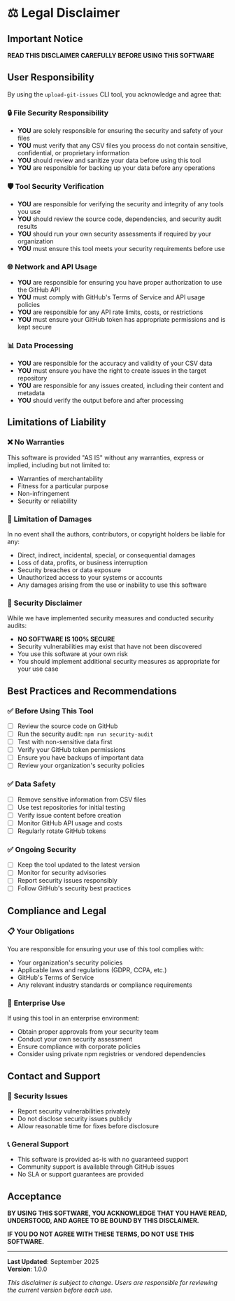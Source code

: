 # ⚖️ Legal Disclaimer

## Important Notice

**READ THIS DISCLAIMER CAREFULLY BEFORE USING THIS SOFTWARE**

## User Responsibility

By using the `upload-git-issues` CLI tool, you acknowledge and agree that:

### 🔒 **File Security Responsibility**
- **YOU** are solely responsible for ensuring the security and safety of your files
- **YOU** must verify that any CSV files you process do not contain sensitive, confidential, or proprietary information
- **YOU** should review and sanitize your data before using this tool
- **YOU** are responsible for backing up your data before any operations

### 🛡️ **Tool Security Verification**
- **YOU** are responsible for verifying the security and integrity of any tools you use
- **YOU** should review the source code, dependencies, and security audit results
- **YOU** should run your own security assessments if required by your organization
- **YOU** must ensure this tool meets your security requirements before use

### 🌐 **Network and API Usage**
- **YOU** are responsible for ensuring you have proper authorization to use the GitHub API
- **YOU** must comply with GitHub's Terms of Service and API usage policies
- **YOU** are responsible for any API rate limits, costs, or restrictions
- **YOU** must ensure your GitHub token has appropriate permissions and is kept secure

### 📊 **Data Processing**
- **YOU** are responsible for the accuracy and validity of your CSV data
- **YOU** must ensure you have the right to create issues in the target repository
- **YOU** are responsible for any issues created, including their content and metadata
- **YOU** should verify the output before and after processing

## Limitations of Liability

### ❌ **No Warranties**
This software is provided "AS IS" without any warranties, express or implied, including but not limited to:
- Warranties of merchantability
- Fitness for a particular purpose
- Non-infringement
- Security or reliability

### 🚫 **Limitation of Damages**
In no event shall the authors, contributors, or copyright holders be liable for any:
- Direct, indirect, incidental, special, or consequential damages
- Loss of data, profits, or business interruption
- Security breaches or data exposure
- Unauthorized access to your systems or accounts
- Any damages arising from the use or inability to use this software

### 🔐 **Security Disclaimer**
While we have implemented security measures and conducted security audits:
- **NO SOFTWARE IS 100% SECURE**
- Security vulnerabilities may exist that have not been discovered
- You use this software at your own risk
- You should implement additional security measures as appropriate for your use case

## Best Practices and Recommendations

### ✅ **Before Using This Tool**
- [ ] Review the source code on GitHub
- [ ] Run the security audit: `npm run security-audit`
- [ ] Test with non-sensitive data first
- [ ] Verify your GitHub token permissions
- [ ] Ensure you have backups of important data
- [ ] Review your organization's security policies

### ✅ **Data Safety**
- [ ] Remove sensitive information from CSV files
- [ ] Use test repositories for initial testing
- [ ] Verify issue content before creation
- [ ] Monitor GitHub API usage and costs
- [ ] Regularly rotate GitHub tokens

### ✅ **Ongoing Security**
- [ ] Keep the tool updated to the latest version
- [ ] Monitor for security advisories
- [ ] Report security issues responsibly
- [ ] Follow GitHub's security best practices

## Compliance and Legal

### 📋 **Your Obligations**
You are responsible for ensuring your use of this tool complies with:
- Your organization's security policies
- Applicable laws and regulations (GDPR, CCPA, etc.)
- GitHub's Terms of Service
- Any relevant industry standards or compliance requirements

### 🏢 **Enterprise Use**
If using this tool in an enterprise environment:
- Obtain proper approvals from your security team
- Conduct your own security assessment
- Ensure compliance with corporate policies
- Consider using private npm registries or vendored dependencies

## Contact and Support

### 🚨 **Security Issues**
- Report security vulnerabilities privately
- Do not disclose security issues publicly
- Allow reasonable time for fixes before disclosure

### 📞 **General Support**
- This software is provided as-is with no guaranteed support
- Community support is available through GitHub issues
- No SLA or support guarantees are provided

## Acceptance

**BY USING THIS SOFTWARE, YOU ACKNOWLEDGE THAT YOU HAVE READ, UNDERSTOOD, AND AGREE TO BE BOUND BY THIS DISCLAIMER.**

**IF YOU DO NOT AGREE WITH THESE TERMS, DO NOT USE THIS SOFTWARE.**

---

**Last Updated**: September 2025  
**Version**: 1.0.0

*This disclaimer is subject to change. Users are responsible for reviewing the current version before each use.*
